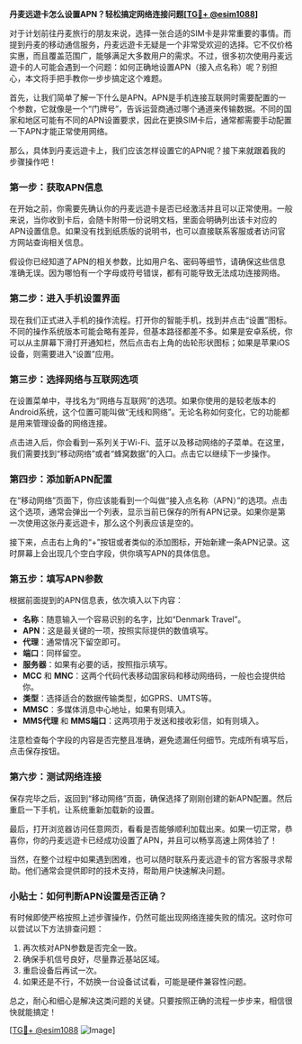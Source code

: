 **丹麦远遊卡怎么设置APN？轻松搞定网络连接问题[[TG💪+ @esim1088](https://t.me/s/esim1088)]**

对于计划前往丹麦旅行的朋友来说，选择一张合适的SIM卡是非常重要的事情。而提到丹麦的移动通信服务，丹麦远遊卡无疑是一个非常受欢迎的选择。它不仅价格实惠，而且覆盖范围广，能够满足大多数用户的需求。不过，很多初次使用丹麦远遊卡的人可能会遇到一个问题：如何正确地设置APN（接入点名称）呢？别担心，本文将手把手教你一步步搞定这个难题。

首先，让我们简单了解一下什么是APN。APN是手机连接互联网时需要配置的一个参数，它就像是一个“门牌号”，告诉运营商通过哪个通道来传输数据。不同的国家和地区可能有不同的APN设置要求，因此在更换SIM卡后，通常都需要手动配置一下APN才能正常使用网络。

那么，具体到丹麦远遊卡上，我们应该怎样设置它的APN呢？接下来就跟着我的步骤操作吧！

### 第一步：获取APN信息

在开始之前，你需要先确认你的丹麦远遊卡是否已经激活并且可以正常使用。一般来说，当你收到卡后，会随卡附带一份说明文档，里面会明确列出该卡对应的APN设置信息。如果没有找到纸质版的说明书，也可以直接联系客服或者访问官方网站查询相关信息。

假设你已经知道了APN的相关参数，比如用户名、密码等细节，请确保这些信息准确无误。因为哪怕有一个字母或符号错误，都有可能导致无法成功连接网络。

### 第二步：进入手机设置界面

现在我们正式进入手机的操作流程。打开你的智能手机，找到并点击“设置”图标。不同的操作系统版本可能会略有差异，但基本路径都差不多。如果是安卓系统，你可以从主屏幕下滑打开通知栏，然后点击右上角的齿轮形状图标；如果是苹果iOS设备，则需要进入“设置”应用。

### 第三步：选择网络与互联网选项

在设置菜单中，寻找名为“网络与互联网”的选项。如果你使用的是较老版本的Android系统，这个位置可能叫做“无线和网络”。无论名称如何变化，它的功能都是用来管理设备的网络连接。

点击进入后，你会看到一系列关于Wi-Fi、蓝牙以及移动网络的子菜单。在这里，我们需要找到“移动网络”或者“蜂窝数据”的入口。点击它以继续下一步操作。

### 第四步：添加新APN配置

在“移动网络”页面下，你应该能看到一个叫做“接入点名称（APN）”的选项。点击这个选项，通常会弹出一个列表，显示当前已保存的所有APN记录。如果你是第一次使用这张丹麦远遊卡，那么这个列表应该是空的。

接下来，点击右上角的“+”按钮或者类似的添加图标，开始新建一条APN记录。这时屏幕上会出现几个空白字段，供你填写APN的具体信息。

### 第五步：填写APN参数

根据前面提到的APN信息表，依次填入以下内容：
- **名称**：随意输入一个容易识别的名字，比如“Denmark Travel”。
- **APN**：这是最关键的一项，按照实际提供的数值填写。
- **代理**：通常情况下留空即可。
- **端口**：同样留空。
- **服务器**：如果有必要的话，按照指示填写。
- **MCC** 和 **MNC**：这两个代码代表移动国家码和移动网络码，一般也会提供给你。
- **类型**：选择适合的数据传输类型，如GPRS、UMTS等。
- **MMSC**：多媒体消息中心地址，如果有则填入。
- **MMS代理** 和 **MMS端口**：这两项用于发送和接收彩信，如有则填入。

注意检查每个字段的内容是否完整且准确，避免遗漏任何细节。完成所有填写后，点击保存按钮。

### 第六步：测试网络连接

保存完毕之后，返回到“移动网络”页面，确保选择了刚刚创建的新APN配置。然后重启一下手机，让系统重新加载新的设置。

最后，打开浏览器访问任意网页，看看是否能够顺利加载出来。如果一切正常，恭喜你，你的丹麦远遊卡已经成功设置了APN，并且可以畅享高速上网体验了！

当然，在整个过程中如果遇到困难，也可以随时联系丹麦远遊卡的官方客服寻求帮助。他们通常会提供即时的技术支持，帮助用户快速解决问题。

### 小贴士：如何判断APN设置是否正确？

有时候即使严格按照上述步骤操作，仍然可能出现网络连接失败的情况。这时你可以尝试以下方法排查问题：
1. 再次核对APN参数是否完全一致。
2. 确保手机信号良好，尽量靠近基站区域。
3. 重启设备后再试一次。
4. 如果还是不行，不妨换一台设备试试看，可能是硬件兼容性问题。

总之，耐心和细心是解决这类问题的关键。只要按照正确的流程一步步来，相信很快就能搞定！

[[TG💪+ @esim1088](https://t.me/s/esim1088) ![Image](https://i.postimg.cc/4NQfJmqS/Snipaste-2025-05-13-00-14-12.png)]